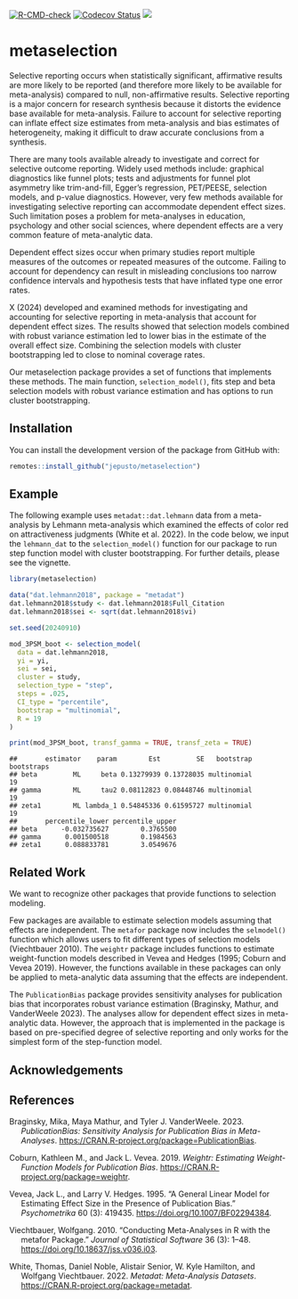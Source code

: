 
<!-- badges: start -->

[![R-CMD-check](https://github.com/jepusto/metaselection/workflows/R-CMD-check/badge.svg)](https://github.com/jepusto/metaselection/actions)
[![Codecov
Status](https://codecov.io/gh/jepusto/metaselection/branch/main/graph/badge.svg)](https://codecov.io/gh/jepusto/metaselection?branch=main)
[![](http://www.r-pkg.org/badges/version/metaselection)](https://CRAN.R-project.org/package=metaselection)
<!-- [![](http://cranlogs.r-pkg.org/badges/grand-total/metaselection)](https://CRAN.R-project.org/package=metaselection) -->
<!-- [![](http://cranlogs.r-pkg.org/badges/last-month/metaselection)](https://CRAN.R-project.org/package=metaselection) -->
<!-- badges: end -->

# metaselection

Selective reporting occurs when statistically significant, affirmative
results are more likely to be reported (and therefore more likely to be
available for meta-analysis) compared to null, non-affirmative results.
Selective reporting is a major concern for research synthesis because it
distorts the evidence base available for meta-analysis. Failure to
account for selective reporting can inflate effect size estimates from
meta-analysis and bias estimates of heterogeneity, making it difficult
to draw accurate conclusions from a synthesis.

There are many tools available already to investigate and correct for
selective outcome reporting. Widely used methods include: graphical
diagnostics like funnel plots; tests and adjustments for funnel plot
asymmetry like trim-and-fill, Egger’s regression, PET/PEESE, selection
models, and p-value diagnostics. However, very few methods available for
investigating selective reporting can accommodate dependent effect
sizes. Such limitation poses a problem for meta-analyses in education,
psychology and other social sciences, where dependent effects are a very
common feature of meta-analytic data.

Dependent effect sizes occur when primary studies report multiple
measures of the outcomes or repeated measures of the outcome. Failing to
account for dependency can result in misleading conclusions too narrow
confidence intervals and hypothesis tests that have inflated type one
error rates.

X (2024) developed and examined methods for investigating and accounting
for selective reporting in meta-analysis that account for dependent
effect sizes. The results showed that selection models combined with
robust variance estimation led to lower bias in the estimate of the
overall effect size. Combining the selection models with cluster
bootstrapping led to close to nominal coverage rates.

Our metaselection package provides a set of functions that implements
these methods. The main function, `selection_model()`, fits step and
beta selection models with robust variance estimation and has options to
run cluster bootstrapping.

## Installation

You can install the development version of the package from GitHub with:

``` r
remotes::install_github("jepusto/metaselection")
```

## Example

The following example uses `metadat::dat.lehmann` data from a
meta-analysis by Lehmann meta-analysis which examined the effects of
color red on attractiveness judgments (White et al. 2022). In the code
below, we input the `lehmann_dat` to the `selection_model()` function
for our package to run step function model with cluster bootstrapping.
For further details, please see the vignette.

``` r
library(metaselection)

data("dat.lehmann2018", package = "metadat")
dat.lehmann2018$study <- dat.lehmann2018$Full_Citation
dat.lehmann2018$sei <- sqrt(dat.lehmann2018$vi)

set.seed(20240910)

mod_3PSM_boot <- selection_model(
  data = dat.lehmann2018, 
  yi = yi,
  sei = sei,
  cluster = study,
  selection_type = "step",
  steps = .025,
  CI_type = "percentile",
  bootstrap = "multinomial",
  R = 19
)

print(mod_3PSM_boot, transf_gamma = TRUE, transf_zeta = TRUE)
```

    ##       estimator    param        Est         SE   bootstrap bootstraps
    ## beta         ML     beta 0.13279939 0.13728035 multinomial         19
    ## gamma        ML     tau2 0.08112823 0.08448746 multinomial         19
    ## zeta1        ML lambda_1 0.54845336 0.61595727 multinomial         19
    ##       percentile_lower percentile_upper
    ## beta      -0.032735627        0.3765500
    ## gamma      0.001500518        0.1984563
    ## zeta1      0.088833781        3.0549676

## Related Work

We want to recognize other packages that provide functions to selection
modeling.

Few packages are available to estimate selection models assuming that
effects are independent. The `metafor` package now includes the
`selmodel()` function which allows users to fit different types of
selection models (Viechtbauer 2010). The `weightr` package includes
functions to estimate weight-function models described in Vevea and
Hedges (1995; Coburn and Vevea 2019). However, the functions available
in these packages can only be applied to meta-analytic data assuming
that the effects are independent.

The `PublicationBias` package provides sensitivity analyses for
publication bias that incorporates robust variance estimation
(Braginsky, Mathur, and VanderWeele 2023). The analyses allow for
dependent effect sizes in meta-analytic data. However, the approach that
is implemented in the package is based on pre-specified degree of
selective reporting and only works for the simplest form of the
step-function model.

## Acknowledgements

## References

<div id="refs" class="references csl-bib-body hanging-indent"
entry-spacing="0">

<div id="ref-PublicationBias" class="csl-entry">

Braginsky, Mika, Maya Mathur, and Tyler J. VanderWeele. 2023.
*PublicationBias: Sensitivity Analysis for Publication Bias in
Meta-Analyses*. <https://CRAN.R-project.org/package=PublicationBias>.

</div>

<div id="ref-weightr" class="csl-entry">

Coburn, Kathleen M., and Jack L. Vevea. 2019. *Weightr: Estimating
Weight-Function Models for Publication Bias*.
<https://CRAN.R-project.org/package=weightr>.

</div>

<div id="ref-vevea1995" class="csl-entry">

Vevea, Jack L., and Larry V. Hedges. 1995. “A General Linear Model for
Estimating Effect Size in the Presence of Publication Bias.”
*Psychometrika* 60 (3): 419435. <https://doi.org/10.1007/BF02294384>.

</div>

<div id="ref-metafor" class="csl-entry">

Viechtbauer, Wolfgang. 2010. “Conducting Meta-Analyses in R with the
<span class="nocase">metafor</span> Package.” *Journal of Statistical
Software* 36 (3): 1–48. <https://doi.org/10.18637/jss.v036.i03>.

</div>

<div id="ref-metadat" class="csl-entry">

White, Thomas, Daniel Noble, Alistair Senior, W. Kyle Hamilton, and
Wolfgang Viechtbauer. 2022. *Metadat: Meta-Analysis Datasets*.
<https://CRAN.R-project.org/package=metadat>.

</div>

</div>
